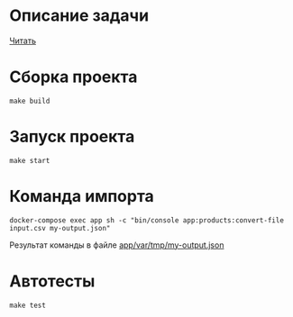 # Описание задачи
[Читать](task/readme.txt)

# Сборка проекта
```shell
make build
```

# Запуск проекта
```shell
make start
```

# Команда импорта
```shell
docker-compose exec app sh -c "bin/console app:products:convert-file input.csv my-output.json"
```

Результат команды в файле [app/var/tmp/my-output.json](app/var/tmp/my-output.json)

# Автотесты
```shell
make test
```